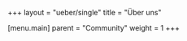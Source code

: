 +++
layout = "ueber/single"
title = "Über uns"

[menu.main]
  parent = "Community"
  weight = 1
+++
